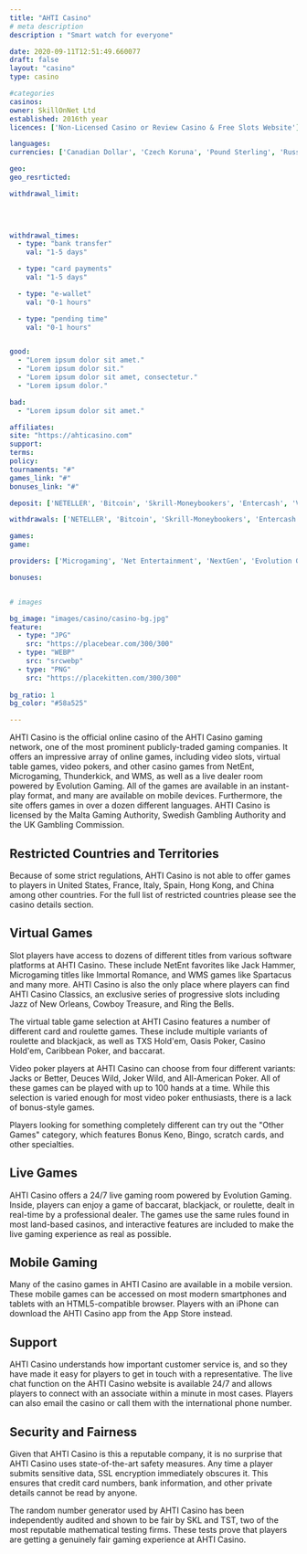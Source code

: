 ```yaml
---
title: "AHTI Casino"
# meta description
description : "Smart watch for everyone"

date: 2020-09-11T12:51:49.660077
draft: false
layout: "casino" 
type: casino

#categories
casinos: 
owner: SkillOnNet Ltd
established: 2016th year
licences: ['Non-Licensed Casino or Review Casino & Free Slots Website']

languages: 
currencies: ['Canadian Dollar', 'Czech Koruna', 'Pound Sterling', 'Russian Ruble', 'Danish Krone', 'BTC', 'Norwegian Krone', 'Swiss Franc', 'Australian Dollar', 'Euro', 'Swedish Krona', 'Rand', 'Forint', 'US Dollar']

geo: 
geo_resrticted: 

withdrawal_limit:

  
  

withdrawal_times:
  - type: "bank transfer"
    val: "1-5 days"

  - type: "card payments"
    val: "1-5 days"

  - type: "e-wallet"
    val: "0-1 hours"

  - type: "pending time"
    val: "0-1 hours"


good:
  - "Lorem ipsum dolor sit amet."
  - "Lorem ipsum dolor sit."
  - "Lorem ipsum dolor sit amet, consectetur."
  - "Lorem ipsum dolor."

bad:
  - "Lorem ipsum dolor sit amet."

affiliates: 
site: "https://ahticasino.com"
support: 
terms:
policy:
tournaments: "#"
games_link: "#"
bonuses_link: "#"

deposit: ['NETELLER', 'Bitcoin', 'Skrill-Moneybookers', 'Entercash', 'Visa', 'MasterCard', 'Maestro', 'Zimpler', 'EntroPay', 'PayPal', 'Instant Bank', 'Local/Fast Bank Transfers', 'Giropay', 'Bank Wire Transfer', 'ecoPayz', 'SOFORT Banking', 'Trustly']

withdrawals: ['NETELLER', 'Bitcoin', 'Skrill-Moneybookers', 'Entercash', 'Visa', 'MasterCard', 'Zimpler', 'EntroPay', 'paysafecard', 'Bank Wire Transfer', 'ecoPayz', 'SOFORT Banking', 'Trustly', 'Euteller']

games: 
game:

providers: ['Microgaming', 'Net Entertainment', 'NextGen', 'Evolution Gaming', 'Big Time Gaming', 'lightningboxgames', 'Genesis Gaming', 'Yggdrasil', 'Rabcat', 'Blueprint Gaming', 'NYX Interactive', 'GameArt', '2by2 Gaming', 'Extreme Live Gaming', 'Aristocrat', 'Bally Technologies', 'Realistic Games', 'Just For The Win', 'Merkur Gaming', 'Chance Interactive', 'Gamomat', 'Barcrest', 'Old Skool Studios', 'Sigma Gaming', 'Bla Bla Bla Studios', 'Reel Time Gaming']

bonuses:


# images

bg_image: "images/casino/casino-bg.jpg"  
feature:
  - type: "JPG" 
    src: "https://placebear.com/300/300"
  - type: "WEBP"
    src: "srcwebp"
  - type: "PNG"
    src: "https://placekitten.com/300/300"  
 
bg_ratio: 1 
bg_color: "#58a525"  

---
```


AHTI Casino is the official online casino of the AHTI Casino gaming network, one of the most prominent publicly-traded gaming companies. It offers an impressive array of online games, including video slots, virtual table games, video pokers, and other casino games from NetEnt, Microgaming, Thunderkick, and WMS, as well as a live dealer room powered by Evolution Gaming. All of the games are available in an instant-play format, and many are available on mobile devices. Furthermore, the site offers games in over a dozen different languages. AHTI Casino is licensed by the Malta Gaming Authority, Swedish Gambling Authority and the UK Gambling Commission.

## Restricted Countries and Territories
Because of some strict regulations, AHTI Casino is not able to offer games to players in United States, France, Italy, Spain, Hong Kong, and China among other countries. For the full list of restricted countries please see the casino details section.

## Virtual Games
Slot players have access to dozens of different titles from various software platforms at AHTI Casino. These include NetEnt favorites like Jack Hammer, Microgaming titles like Immortal Romance, and WMS games like Spartacus and many more. AHTI Casino is also the only place where players can find AHTI Casino Classics, an exclusive series of progressive slots including Jazz of New Orleans, Cowboy Treasure, and Ring the Bells.

The virtual table game selection at AHTI Casino features a number of different card and roulette games. These include multiple variants of roulette and blackjack, as well as TXS Hold'em, Oasis Poker, Casino Hold'em, Caribbean Poker, and baccarat.

Video poker players at AHTI Casino can choose from four different variants: Jacks or Better, Deuces Wild, Joker Wild, and All-American Poker. All of these games can be played with up to 100 hands at a time. While this selection is varied enough for most video poker enthusiasts, there is a lack of bonus-style games.

Players looking for something completely different can try out the "Other Games" category, which features Bonus Keno, Bingo, scratch cards, and other specialties.

## Live Games
AHTI Casino offers a 24/7 live gaming room powered by Evolution Gaming. Inside, players can enjoy a game of baccarat, blackjack, or roulette, dealt in real-time by a professional dealer. The games use the same rules found in most land-based casinos, and interactive features are included to make the live gaming experience as real as possible.

## Mobile Gaming
Many of the casino games in AHTI Casino are available in a mobile version. These mobile games can be accessed on most modern smartphones and tablets with an HTML5-compatible browser. Players with an iPhone can download the AHTI Casino app from the App Store instead.

## Support
AHTI Casino understands how important customer service is, and so they have made it easy for players to get in touch with a representative. The live chat function on the AHTI Casino website is available 24/7 and allows players to connect with an associate within a minute in most cases. Players can also email the casino or call them with the international phone number.

## Security and Fairness
Given that AHTI Casino is this a reputable company, it is no surprise that AHTI Casino uses state-of-the-art safety measures. Any time a player submits sensitive data, SSL encryption immediately obscures it. This ensures that credit card numbers, bank information, and other private details cannot be read by anyone.

The random number generator used by AHTI Casino has been independently audited and shown to be fair by SKL and TST, two of the most reputable mathematical testing firms. These tests prove that players are getting a genuinely fair gaming experience at AHTI Casino.